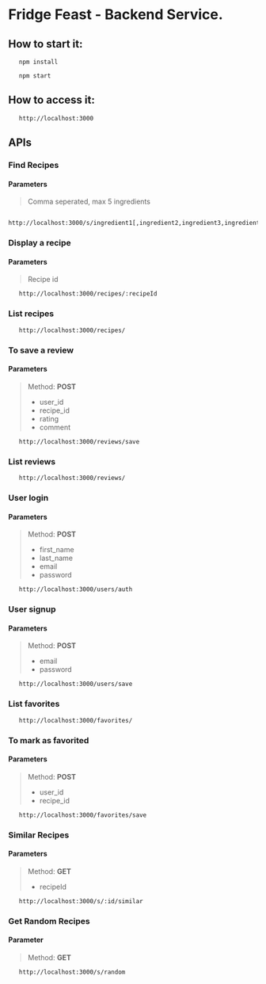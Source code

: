 # Fridge Feast - Backend Service.

## How to start it:

```
   npm install

   npm start
```

## How to access it:

```
   http://localhost:3000
```

## APIs

### Find Recipes

#### Parameters
> Comma seperated, max 5 ingredients

```
   http://localhost:3000/s/ingredient1[,ingredient2,ingredient3,ingredient4,ingredient5]
```

### Display a recipe
#### Parameters
>  Recipe id

```
   http://localhost:3000/recipes/:recipeId
```

### List recipes

```
   http://localhost:3000/recipes/
```

### To save a review
#### Parameters
>  Method:  **POST**
> - user_id
> - recipe_id
> - rating
> - comment

```
   http://localhost:3000/reviews/save
```

### List reviews

```
   http://localhost:3000/reviews/
```

### User login
#### Parameters
> Method:   **POST**
> - first_name
> - last_name
> - email
> - password

```
   http://localhost:3000/users/auth
```

### User signup
#### Parameters
> Method:   **POST**
> - email
> - password

```
   http://localhost:3000/users/save
```

### List favorites

```
   http://localhost:3000/favorites/
```

### To mark as favorited
#### Parameters
> Method:   **POST**
> - user_id
> - recipe_id

```
   http://localhost:3000/favorites/save
```

### Similar Recipes
#### Parameters
> Method:   **GET**
> - recipeId

```
   http://localhost:3000/s/:id/similar
```

### Get Random Recipes
#### Parameter
> Method:   **GET**

```
   http://localhost:3000/s/random
```